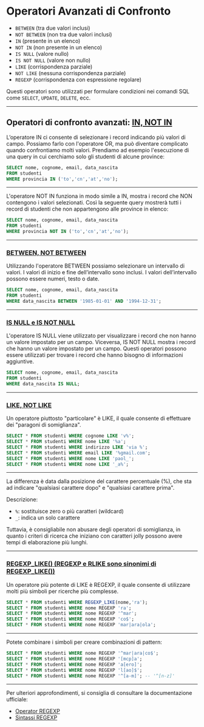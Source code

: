 # Operatori Avanzati di Confronto

- `BETWEEN` (tra due valori inclusi)
- `NOT BETWEEN` (non tra due valori inclusi)
- `IN` (presente in un elenco)
- `NOT IN` (non presente in un elenco)
- `IS NULL` (valore nullo)
- `IS NOT NULL` (valore non nullo)
- `LIKE` (corrispondenza parziale)
- `NOT LIKE` (nessuna corrispondenza parziale)
- `REGEXP` (corrispondenza con espressione regolare)

Questi operatori sono utilizzati per formulare condizioni nei comandi SQL come `SELECT`, `UPDATE`, `DELETE`, ecc.

---

## Operatori di confronto avanzati: [IN, NOT IN](0028_=_IN_LIKE.md)

L’operatore IN ci consente di selezionare i record indicando più valori di campo. Possiamo farlo con l'operatore OR, ma può diventare complicato quando confrontiamo molti valori. Prendiamo ad esempio l'esecuzione di una query in cui cerchiamo solo gli studenti di alcune province:

```sql
SELECT nome, cognome, email, data_nascita
FROM studenti
WHERE provincia IN ('to','cn','at','no');
```

---

L'operatore NOT IN funziona in modo simile a IN, mostra i record che NON contengono i valori selezionati. Così la seguente query mostrerà tutti i record di studenti che non appartengono alle province in elenco:

```sql
SELECT nome, cognome, email, data_nascita
FROM studenti
WHERE provincia NOT IN ('to','cn','at','no');
```

---

### [BETWEEN, NOT BETWEEN](0030_BETWEEN_IN.md)

Utilizzando l'operatore BETWEEN possiamo selezionare un intervallo di valori. I valori di inizio e fine dell’intervallo sono inclusi. I valori dell’intervallo possono essere numeri, testo o date.

```sql
SELECT nome, cognome, email, data_nascita
FROM studenti
WHERE data_nascita BETWEEN '1985-01-01' AND '1994-12-31';
```

---

### [IS NULL e IS NOT NULL](0027_IS_NULL.md)

L'operatore IS NULL viene utilizzato per visualizzare i record che non hanno un valore impostato per un campo. Viceversa, IS NOT NULL mostra i record che hanno un valore impostato per un campo. Questi operatori possono essere utilizzati per trovare i record che hanno bisogno di informazioni aggiuntive.

```sql
SELECT nome, cognome, email, data_nascita
FROM studenti
WHERE data_nascita IS NULL;
```

---

### [LIKE, NOT LIKE](0028_=_IN_LIKE.md)

Un operatore piuttosto "particolare" è LIKE, il quale consente di effettuare dei "paragoni di somiglianza".

```sql
SELECT * FROM studenti WHERE cognome LIKE 'v%';
SELECT * FROM studenti WHERE nome LIKE '%a';
SELECT * FROM studenti WHERE indirizzo LIKE 'via %';
SELECT * FROM studenti WHERE email LIKE '%gmail.com';
SELECT * FROM studenti WHERE nome LIKE 'paol_';
SELECT * FROM studenti WHERE nome LIKE '_a%';
```

---

La differenza è data dalla posizione del carattere percentuale (%), che sta ad indicare "qualsiasi carattere dopo" e "qualsiasi carattere prima".

Descrizione:

- `%`: sostituisce zero o più caratteri (wildcard)
- `_`: indica un solo carattere

Tuttavia, è consigliabile non abusare degli operatori di somiglianza, in quanto i criteri di ricerca che iniziano con caratteri jolly possono avere tempi di elaborazione più lunghi.

---

### [REGEXP_LIKE() (REGEXP e RLIKE sono sinonimi di REGEXP_LIKE())](0032_REGEXP.md)

Un operatore più potente di LIKE è REGEXP, il quale consente di utilizzare molti più simboli per ricerche più complesse.

```sql
SELECT * FROM studenti WHERE REGEXP_LIKE(nome,'ra');
SELECT * FROM studenti WHERE nome REGEXP 'ra';
SELECT * FROM studenti WHERE nome REGEXP '^mar';
SELECT * FROM studenti WHERE nome REGEXP 'co$';
SELECT * FROM studenti WHERE nome REGEXP 'mar|ara|ola';
```

---

Potete combinare i simboli per creare combinazioni di pattern:

```sql
SELECT * FROM studenti WHERE nome REGEXP '^mar|ara|co$';
SELECT * FROM studenti WHERE nome REGEXP '[mcp]a';
SELECT * FROM studenti WHERE nome REGEXP 'a[ero]';
SELECT * FROM studenti WHERE nome REGEXP 'l[ao]$';
SELECT * FROM studenti WHERE nome REGEXP '^[a-m]'; -- '^[n-z]'
```

---

Per ulteriori approfondimenti, si consiglia di consultare la documentazione ufficiale:
- [Operator REGEXP](https:/dev.mysql.com/doc/refman/8.0/en/regexp.html#operator_regexp)
- [Sintassi REGEXP](https:/dev.mysql.com/doc/refman/8.0/en/regexp.html#regexp-syntax)
